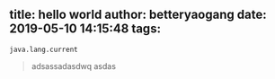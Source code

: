 title: hello world
author: betteryaogang
date: 2019-05-10 14:15:48
tags:
---
```
java.lang.current
```

>adsassadasdwq
> asdas
